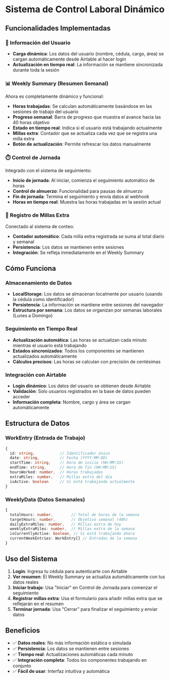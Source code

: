 # Sistema de Control Laboral Dinámico

## Funcionalidades Implementadas

### 🏢 Información del Usuario
- **Carga dinámica**: Los datos del usuario (nombre, cédula, cargo, área) se cargan automáticamente desde Airtable al hacer login
- **Actualización en tiempo real**: La información se mantiene sincronizada durante toda la sesión

### 📊 Weekly Summary (Resumen Semanal)
Ahora es completamente dinámico y funcional:

- **Horas trabajadas**: Se calculan automáticamente basándose en las sesiones de trabajo del usuario
- **Progreso semanal**: Barra de progreso que muestra el avance hacia las 40 horas objetivo
- **Estado en tiempo real**: Indica si el usuario está trabajando actualmente
- **Millas extra**: Contador que se actualiza cada vez que se registra una milla extra
- **Botón de actualización**: Permite refrescar los datos manualmente

### ⏱️ Control de Jornada
Integrado con el sistema de seguimiento:

- **Inicio de jornada**: Al iniciar, comienza el seguimiento automático de horas
- **Control de almuerzo**: Funcionalidad para pausas de almuerzo
- **Fin de jornada**: Termina el seguimiento y envía datos al webhook
- **Horas en tiempo real**: Muestra las horas trabajadas en la sesión actual

### 🌟 Registro de Millas Extra
Conectado al sistema de conteo:

- **Contador automático**: Cada milla extra registrada se suma al total diario y semanal
- **Persistencia**: Los datos se mantienen entre sesiones
- **Integración**: Se refleja inmediatamente en el Weekly Summary

## Cómo Funciona

### Almacenamiento de Datos
- **LocalStorage**: Los datos se almacenan localmente por usuario (usando la cédula como identificador)
- **Persistencia**: La información se mantiene entre sesiones del navegador
- **Estructura por semana**: Los datos se organizan por semanas laborales (Lunes a Domingo)

### Seguimiento en Tiempo Real
- **Actualización automática**: Las horas se actualizan cada minuto mientras el usuario está trabajando
- **Estados sincronizados**: Todos los componentes se mantienen actualizados automáticamente
- **Cálculos precisos**: Las horas se calculan con precisión de centésimas

### Integración con Airtable
- **Login dinámico**: Los datos del usuario se obtienen desde Airtable
- **Validación**: Solo usuarios registrados en la base de datos pueden acceder
- **Información completa**: Nombre, cargo y área se cargan automáticamente

## Estructura de Datos

### WorkEntry (Entrada de Trabajo)
```typescript
{
  id: string,           // Identificador único
  date: string,         // Fecha (YYYY-MM-DD)
  startTime: string,    // Hora de inicio (HH:MM:SS)
  endTime: string,      // Hora de fin (HH:MM:SS)
  hoursWorked: number,  // Horas trabajadas
  extraMiles: number,   // Millas extra del día
  isActive: boolean     // Si está trabajando actualmente
}
```

### WeeklyData (Datos Semanales)
```typescript
{
  totalHours: number,        // Total de horas de la semana
  targetHours: number,       // Objetivo semanal (40h)
  dailyExtraMiles: number,   // Millas extra de hoy
  weeklyExtraMiles: number,  // Millas extra de la semana
  isCurrentlyActive: boolean, // Si está trabajando ahora
  currentWeekEntries: WorkEntry[] // Entradas de la semana
}
```

## Uso del Sistema

1. **Login**: Ingresa tu cédula para autenticarte con Airtable
2. **Ver resumen**: El Weekly Summary se actualiza automáticamente con tus datos reales
3. **Iniciar trabajo**: Usa "Iniciar" en Control de Jornada para comenzar el seguimiento
4. **Registrar millas extra**: Usa el formulario para añadir millas extra que se reflejarán en el resumen
5. **Terminar jornada**: Usa "Cerrar" para finalizar el seguimiento y enviar datos

## Beneficios

- ✅ **Datos reales**: No más información estática o simulada
- ✅ **Persistencia**: Los datos se mantienen entre sesiones
- ✅ **Tiempo real**: Actualizaciones automáticas cada minuto
- ✅ **Integración completa**: Todos los componentes trabajando en conjunto
- ✅ **Fácil de usar**: Interfaz intuitiva y automática
